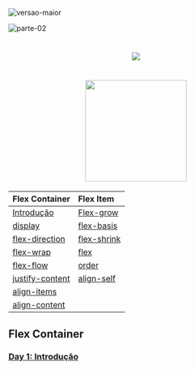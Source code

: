 ![versao-maior](https://user-images.githubusercontent.com/57417305/80772249-6fe01600-8b2c-11ea-8926-c8c969dfa8c8.gif)

![parte-02](https://user-images.githubusercontent.com/57417305/80775418-efbeae00-8b35-11ea-97b0-7eba5ac0bff1.gif)


<h1 align="center">
  <img src="https://user-images.githubusercontent.com/57417305/80778043-77f48180-8b3d-11ea-8c94-bfbd472b30cf.gif" />
</h1>
<h1 align="center">
  <img width="200px" src="https://user-images.githubusercontent.com/57417305/80775981-88a1f900-8b37-11ea-95dd-0e69686f1365.gif" />
</h1>

| Flex Container                     |  Flex Item
| :---                               |  :--- 
| [Introdução](#flexbox-intro)       |  [Flex-grow](#flex-grow)
| [display](#flex-container-display) |  [flex-basis](#flex-basis)
| [flex-direction](#flex-direction)  |  [flex-shrink](#flex-shrink)
| [flex-wrap](#flex-wrap)            |  [flex](#flex)
| [flex-flow](#flex-flow)            |  [order](#order)
| [justify-content](#justify-content)|  [align-self](#align-self)
| [align-items](#align-items)        |
| [align-content](#align-content)    |

## Flex Container

<a id="flexbox-intro"></a>

### [Day 1: Introdução](#flexbox-intro)
